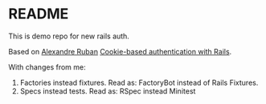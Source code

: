 # README

This is demo repo for new rails auth.

Based on [Alexandre Ruban](https://github.com/alexandreruban) [Cookie-based authentication with Rails](https://www.rubanonrails.com/2/cookie-based-authentication-with-rails).

With changes from me:

1. Factories instead fixtures. Read as: FactoryBot instead of Rails Fixtures.
2. Specs instead tests. Read as: RSpec instead Minitest
